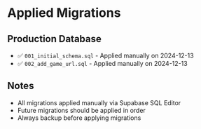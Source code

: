 # Applied Migrations

## Production Database

- ✅ `001_initial_schema.sql` - Applied manually on 2024-12-13
- ✅ `002_add_game_url.sql` - Applied manually on 2024-12-13

## Notes

- All migrations applied manually via Supabase SQL Editor
- Future migrations should be applied in order
- Always backup before applying migrations 